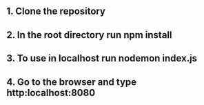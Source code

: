 <h2>1. Clone the repository</h2>
<h2>2. In the root directory run <strong>npm install</strong></h2>
<h2>3. To use in localhost run <strong>nodemon index.js</strong></h2>
<h2>4. Go to the browser and type http:localhost:8080</h2>